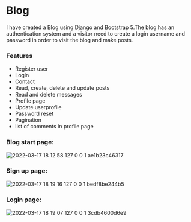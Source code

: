 # Blog

I have created a Blog using Django and Bootstrap 5.The blog has an authentication system and a visitor need to create a login username and password in order to visit the blog and make posts.

### Features

* Register user
* Login
* Contact
* Read, create, delete and update posts
* Read and delete messages
* Profile page
* Update userprofile
* Password reset
* Pagination
* list of comments in profile page

### Blog start page:



![2022-03-17 18 12 58 127 0 0 1 ae1b23c46317](https://user-images.githubusercontent.com/60063451/158856782-ddaaf724-0403-4fbd-aba4-69a623805788.jpg)

### Sign up page:
![2022-03-17 18 19 16 127 0 0 1 bedf8be244b5](https://user-images.githubusercontent.com/60063451/158857856-95c3cfa5-a836-410d-b7be-091315463900.jpg)

### Login page:

![2022-03-17 18 19 07 127 0 0 1 3cdb4600d6e9](https://user-images.githubusercontent.com/60063451/158857870-0aaa4198-f839-4d0f-aa33-672c04f8d215.jpg)
